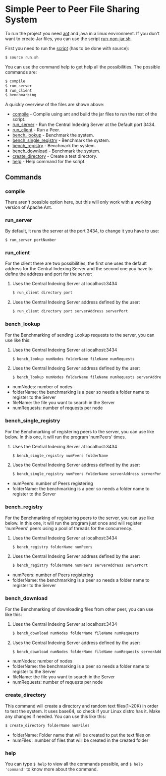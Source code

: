 # Simple Peer to Peer File Sharing System

To run the project you need [ant](https://ant.apache.org/) and java in a linux environment. If you don't want to create Jar files, you can use the script [run-non-jar.sh](https://github.com/gmendonca/simple-p2p-file-sharing/blob/master/run-non-jar.sh).

First you need to run the [script](https://github.com/gmendonca/simple-p2p-file-sharing/blob/master/run.sh) (has to be done with source):

```sh
$ source run.sh
```

You can use the command help to get help all the possibilities. The possible commands are:

```sh
$ compile
$ run_server
$ run_client
$ benchmarking
```

A quickly overview of the files are shown above:

* [compile](https://github.com/gmendonca/simple-p2p-file-sharing#compile) - Compile using ant and build the jar files to run the rest of the script.
* [run_server](https://github.com/gmendonca/simple-p2p-file-sharing#run_server) - Run the Central Indexing Server at the Default port 3434.
* [run_client](https://github.com/gmendonca/simple-p2p-file-sharing#run_client) - Run a Peer.
* [bench_lookup](https://github.com/gmendonca/simple-p2p-file-sharing#bench_lookup) - Benchmark the system.
* [bench_single_registry](https://github.com/gmendonca/simple-p2p-file-sharing#bench_single_registry) - Benchmark the system.
* [bench_registry](https://github.com/gmendonca/simple-p2p-file-sharing#bench_registry) - Benchmark the system.
* [bench_download](https://github.com/gmendonca/simple-p2p-file-sharing#bench_download) - Benchmark the system.
* [create_directory](https://github.com/gmendonca/simple-p2p-file-sharing#create_directory) - Create a test directory.
* [help](https://github.com/gmendonca/simple-p2p-file-sharing#help) - Help command for the script.


## Commands

### compile

There aren't possible option here, but this will only work with a working version of Apache Ant.

### run_server

By default, it runs the server at the port 3434, to change it you have to use:

```sh
$ run_server portNumber
```
### run_client

For the client there are two possibilities, the first one uses the default address for the Central Indexing Server and the second one you have to define the address and port for the server:

1. Uses the Central Indexing Server at localhost:3434
    ```sh
    $ run_client directory port
    ```

2. Uses the Central Indexing Server address defined by the user:
    ```sh
    $ run_client directory port serverAddress serverPort
    ```

### bench_lookup

For the Benchmarking of sending Lookup requests to the server, you can use like this:

1. Uses the Central Indexing Server at localhost:3434
    ```sh
    $ bench_lookup numNodes folderName fileName numRequests
    ```
2. Uses the Central Indexing Server address defined by the user:
    ```sh
    $ bench_lookup numNodes folderName fileName numRequests serverAddress serverPort
    ```

- numNodes: number of nodes
- folderName: the benchmarking is a peer so needs a folder name to register to the Server
- fileName: the file you want to search in the Server
- numRequests: number of requests per node

### bench_single_registry

For the Benchmarking of registering peers to the server, you can use like below. In this one, it will run the program 'numPeers' times.

1. Uses the Central Indexing Server at localhost:3434
    ```sh
    $ bench_single_registry numPeers folderName
    ```
2. Uses the Central Indexing Server address defined by the user:
    ```sh
    $ bench_single_registry numPeers folderName serverAddress serverPort
    ```

- numPeers: number of Peers registering
- folderName: the benchmarking is a peer so needs a folder name to register to the Server

### bench_registry

For the Benchmarking of registering peers to the server, you can use like below. In this one, it will run the program just once and will register 'numPeers' peers using a pool of threads for the concurrency.

1. Uses the Central Indexing Server at localhost:3434
    ```sh
    $ bench_registry folderName numPeers
    ```
2. Uses the Central Indexing Server address defined by the user:
    ```sh
    $ bench_registry folderName numPeers serverAddress serverPort
    ```

- numPeers: number of Peers registering
- folderName: the benchmarking is a peer so needs a folder name to register to the Server

### bench_download

For the Benchmarking of downloading files from other peer, you can use like this:

1. Uses the Central Indexing Server at localhost:3434
    ```sh
    $ bench_download numNodes folderName fileName numRequests
    ```
2. Uses the Central Indexing Server address defined by the user:
    ```sh
    $ bench_download numNodes folderName fileName numRequests serverAddress serverPort
    ```

- numNodes: number of nodes
- folderName: the benchmarking is a peer so needs a folder name to register to the Server
- fileName: the file you want to search in the Server
- numRequests: number of requests per node

### create_directory

This command will create a directory and random text files(1~20K) in order to test the system. It uses base64, so check if your Linux distro has it. Make any changes if needed. You can use this like this:

```sh
$ create_directory folderName numFiles
```

- folderName: Folder name that will be created to put the text files on
- numFiles : number of files that will be created in the created folder

### help

You can type ```$ help``` to view all the commands possible, and ```$ help 'command'``` to know more about the command.
